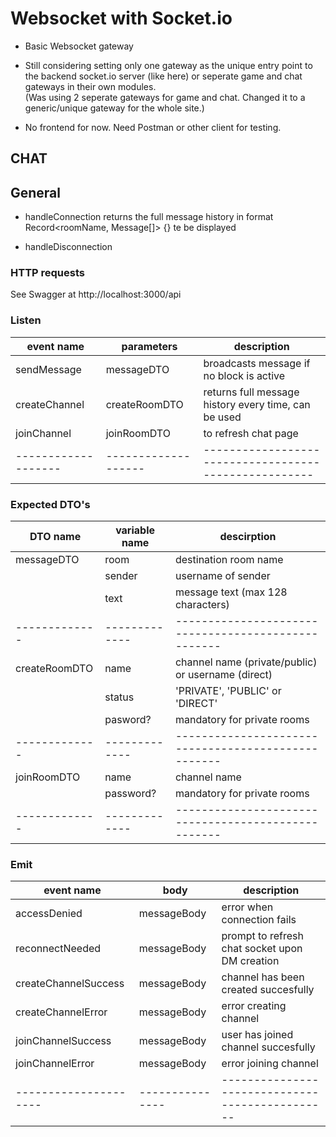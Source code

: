 # Websocket with Socket.io

- Basic Websocket gateway

- Still considering setting only one gateway as the unique entry point to the backend socket.io server (like here) or seperate game and chat gateways in their own modules.  
  (Was using 2 seperate gateways for game and chat. Changed it to a generic/unique gateway for the whole site.)

- No frontend for now. Need Postman or other client for testing.

## CHAT

## General

- handleConnection
	returns the full message history in format Record<roomName, Message[]> {} te be displayed

- handleDisconnection


### HTTP requests

See Swagger at http://localhost:3000/api


### Listen

| event name          | parameters  				| description        																		|
| ------------------- | ------------------- | ----------------------------------------------------- |
|	sendMessage					|	messageDTO					| broadcasts message if no block is active							|
| createChannel					|	createRoomDTO				| returns full message history every time, can be used  |
|	joinChannel					|	joinRoomDTO					|	to refresh chat page																	|
| ------------------- | ------------------- | ----------------------------------------------------- |



### Expected DTO's

| DTO name 			| variable name | descirption  																				|
| ------------- |	-------------	| --------------------------------------------------- |
|	messageDTO		| room					|	destination room name																|
| 							|	sender				|	username of sender												 					|
|								| text					|	message text (max 128 characters)										|
| ------------- |	-------------	| --------------------------------------------------- |
|	createRoomDTO	| name					|	channel name (private/public) or username	(direct)	|
| 							|	status				|	'PRIVATE', 'PUBLIC' or 'DIRECT'						  				|
|								| pasword?			|	mandatory for private rooms													|
| ------------- |	-------------	| --------------------------------------------------- |
|	joinRoomDTO		| name					|	channel name 																				|
| 							|	password?			|	mandatory for private rooms								  				|
| ------------- |	-------------	| --------------------------------------------------- |



### Emit

| event name       			| body            | description 																		|
| --------------------- | ---------------	| ----------------------------------------------- |
| accessDenied		 			| messageBody			| error when connection fails 										|
| reconnectNeeded  			| messageBody		  | prompt to refresh chat socket upon DM creation	|
| createChannelSuccess	| messageBody			|	channel has been created succesfully						|
| createChannelError		| messageBody			|	error creating channel													|
| joinChannelSuccess		| messageBody			|	user has joined channel succesfully							|
| joinChannelError			| messageBody			|	error joining channel														|
| --------------------- | ---------------	| ----------------------------------------------- |

